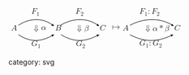 <svg width="340" height="84" xmlns="http://www.w3.org/2000/svg" xmlns:se="http://svg-edit.googlecode.com" se:nonce="57183">
 <g>
  <title>Layer 1</title>
  <foreignObject x="5" y="33" id="svg_57183_1" font-size="16" width="536.999973" height="22">
   <math display="inline" xmlns="http://www.w3.org/1998/Math/MathML">
    <semantics>
     <mrow>
      <mi>A</mi>
     </mrow>
     <annotation encoding="application/x-tex">A</annotation>
    </semantics>
   </math>
  </foreignObject>
  <foreignObject x="45" y="33" id="svg_57183_1" font-size="16" width="536.999973" height="22">
   <math display="inline" xmlns="http://www.w3.org/1998/Math/MathML">
    <semantics>
     <mrow>
      <mo>&#8659;</mo>
      <mpadded width="0">
       <mi>&#945;</mi>
      </mpadded>
     </mrow>
     <annotation encoding="application/x-tex">\Downarrow\mathrlap{\alpha}</annotation>
    </semantics>
   </math>
  </foreignObject>

  <foreignObject x="92" y="33" id="svg_57183_1" font-size="16" width="536.999973" height="22">
   <math display="inline" xmlns="http://www.w3.org/1998/Math/MathML">
    <semantics>
     <mrow>
      <mi>B</mi>
     </mrow>
     <annotation encoding="application/x-tex">B</annotation>
    </semantics>
   </math>
  </foreignObject>

  <foreignObject x="130" y="33" id="svg_57183_1" font-size="16" width="536.999973" height="22">
   <math display="inline" xmlns="http://www.w3.org/1998/Math/MathML">
    <semantics>
     <mrow>
      <mo>&#8659;</mo>
      <mpadded width="0">
       <mi>&#946;</mi>
      </mpadded>
     </mrow>
     <annotation encoding="application/x-tex">\Downarrow\mathrlap{\beta}</annotation>
    </semantics>
   </math>
  </foreignObject>

  <foreignObject x="180" y="33" id="svg_57183_1" font-size="16" width="536.999973" height="22">
   <math display="inline" xmlns="http://www.w3.org/1998/Math/MathML">
    <semantics>
     <mrow>
      <mi>C</mi>
     </mrow>
     <annotation encoding="application/x-tex">C</annotation>
    </semantics>
   </math>
  </foreignObject>


  <foreignObject x="200" y="33" id="svg_57183_1" font-size="16" width="536.999973" height="22">
   <math display="inline" xmlns="http://www.w3.org/1998/Math/MathML">
    <semantics>
     <mrow>
      <mo>&#8614;</mo>
     </mrow>
     <annotation encoding="application/x-tex">\mapsto</annotation>
    </semantics>
   </math>
  </foreignObject>

  <foreignObject x="225" y="33" id="svg_57183_1" font-size="16" width="536.999973" height="22">
   <math display="inline" xmlns="http://www.w3.org/1998/Math/MathML">
    <semantics>
     <mrow>
      <mi>A</mi>
     </mrow>
     <annotation encoding="application/x-tex">A</annotation>
    </semantics>
   </math>
  </foreignObject>

  <foreignObject x="265" y="33" id="svg_57183_1" font-size="16" width="536.999973" height="22">
   <math display="inline" xmlns="http://www.w3.org/1998/Math/MathML">
    <semantics>
     <mrow>
      <mo>&#8659;</mo>
      <mpadded width="0">
       <mrow>
        <mi>&#945;</mi>
        <mo>*</mo>
        <mi>&#946;</mi>
       </mrow>
      </mpadded>
     </mrow>
     <annotation encoding="application/x-tex">\Downarrow\mathrlap{\alpha\ast\beta}</annotation>
    </semantics>
   </math>
  </foreignObject>

  <foreignObject x="327" y="33" id="svg_57183_1" font-size="16" width="536.999973" height="22">
   <math display="inline" xmlns="http://www.w3.org/1998/Math/MathML">
    <semantics>
     <mrow>
      <mi>C</mi>
     </mrow>
     <annotation encoding="application/x-tex">C</annotation>
    </semantics>
   </math>
  </foreignObject>
  <path fill="none" stroke="#000000" d="m19.5,33.75c22.66666,-15 49.069603,-15 68,0" id="svg_57183_2" marker-end="url(#se_marker_end_svg_57183_2)"/>
  <path fill="none" stroke="#000000" d="m19.5,52.5c22.66666,14.333344 42.133331,15.666656 68,1" id="svg_57183_3" marker-end="url(#se_marker_end_svg_57183_3)"/>
  <path fill="none" stroke="#000000" d="m102.5,33.75c24.666656,-15 53.399261,-15 74,0" marker-end="url(#se_marker_end_svg_57183_4)" id="svg_57183_4"/>
  <path fill="none" stroke="#000000" d="m239.5,33.75c27.999969,-15 60.615387,-15 84,0" marker-end="url(#se_marker_end_svg_57183_5)" id="svg_57183_5"/>
  <path fill="none" stroke="#000000" d="m103.5,52.5c24.333313,14.333344 45.231354,15.666656 73,1" marker-end="url(#se_marker_end_svg_57183_6)" id="svg_57183_6"/>
  <path fill="none" stroke="#000000" d="m239.5,52.5c27.666687,14.333344 51.42746,15.666656 83,1" marker-end="url(#se_marker_end_svg_57183_7)" id="svg_57183_7"/>
  <foreignObject x="45" y="0" id="svg_57183_8" font-size="16" width="20" height="20">
   <math xmlns="http://www.w3.org/1998/Math/MathML" display="inline">
    <semantics>
     <mrow>
      <msub>
       <mi>F</mi>
       <mn>1</mn>
      </msub>
     </mrow>
     <annotation encoding="application/x-tex">F_1</annotation>
    </semantics>
   </math>
  </foreignObject>
  <foreignObject x="132" y="0" font-size="16" width="20" height="20" id="svg_57183_9">
   <math xmlns="http://www.w3.org/1998/Math/MathML" display="inline">
    <semantics>
     <mrow>
      <msub>
       <mi>F</mi>
       <mn>2</mn>
      </msub>
     </mrow>
     <annotation encoding="application/x-tex">F_2</annotation>
    </semantics>
   </math>
  </foreignObject>
  <foreignObject x="45" y="64" font-size="16" width="20" height="20" id="svg_57183_17">
   <math xmlns="http://www.w3.org/1998/Math/MathML" display="inline">
    <semantics>
     <mrow>
      <msub>
       <mi>G</mi>
       <mn>1</mn>
      </msub>
     </mrow>
     <annotation encoding="application/x-tex">G_1</annotation>
    </semantics>
   </math>
  </foreignObject>
  <foreignObject x="133" y="64" font-size="16" width="20" height="20" id="svg_57183_25">
   <math xmlns="http://www.w3.org/1998/Math/MathML" display="inline">
    <semantics>
     <mrow>
      <msub>
       <mi>G</mi>
       <mn>2</mn>
      </msub>
     </mrow>
     <annotation encoding="application/x-tex">G_2</annotation>
    </semantics>
   </math>
  </foreignObject>
  <foreignObject x="258" y="0" id="svg_57183_33" font-size="16" width="48" height="20">
   <math xmlns="http://www.w3.org/1998/Math/MathML" display="inline">
    <semantics>
     <mrow>
      <msub>
       <mi>F</mi>
       <mn>1</mn>
      </msub>
      <mo lspace="verythinmathspace">:</mo>
      <msub>
       <mi>F</mi>
       <mn>2</mn>
      </msub>
     </mrow>
     <annotation encoding="application/x-tex">F_1\colon F_2</annotation>
    </semantics>
   </math>
  </foreignObject>
  <foreignObject x="258" y="63" font-size="16" width="48" height="20" id="svg_57183_34">
   <math xmlns="http://www.w3.org/1998/Math/MathML" display="inline">
    <semantics>
     <mrow>
      <msub>
       <mi>G</mi>
       <mn>1</mn>
      </msub>
      <mo lspace="verythinmathspace">:</mo>
      <msub>
       <mi>G</mi>
       <mn>2</mn>
      </msub>
     </mrow>
     <annotation encoding="application/x-tex">G_1\colon G_2</annotation>
    </semantics>
   </math>
  </foreignObject>
 </g>
 <defs>
  <marker id="se_marker_end_svg_57183_2" markerUnits="strokeWidth" orient="auto" viewBox="0 0 100 100" markerWidth="5" markerHeight="5" refX="50" refY="50">
   <path id="svg_57183_10" d="m100,50l-100,40l30,-40l-30,-40l100,40z" fill="#000000" stroke="#000000" stroke-width="10"/>
  </marker>
  <marker id="se_marker_end_svg_57183_3" markerUnits="strokeWidth" orient="auto" viewBox="0 0 100 100" markerWidth="5" markerHeight="5" refX="50" refY="50">
   <path id="svg_57183_11" d="m100,50l-100,40l30,-40l-30,-40l100,40z" fill="#000000" stroke="#000000" stroke-width="10"/>
  </marker>
  <marker id="se_marker_end_svg_57183_4" markerUnits="strokeWidth" orient="auto" viewBox="0 0 100 100" markerWidth="5" markerHeight="5" refX="50" refY="50">
   <path id="svg_57183_12" d="m100,50l-100,40l30,-40l-30,-40l100,40z" fill="#000000" stroke="#000000" stroke-width="10"/>
  </marker>
  <marker id="se_marker_end_svg_57183_5" markerUnits="strokeWidth" orient="auto" viewBox="0 0 100 100" markerWidth="5" markerHeight="5" refX="50" refY="50">
   <path id="svg_57183_13" d="m100,50l-100,40l30,-40l-30,-40l100,40z" fill="#000000" stroke="#000000" stroke-width="10"/>
  </marker>
  <marker id="se_marker_end_svg_57183_6" markerUnits="strokeWidth" orient="auto" viewBox="0 0 100 100" markerWidth="5" markerHeight="5" refX="50" refY="50">
   <path id="svg_57183_14" d="m100,50l-100,40l30,-40l-30,-40l100,40z" fill="#000000" stroke="#000000" stroke-width="10"/>
  </marker>
  <marker id="se_marker_end_svg_57183_7" markerUnits="strokeWidth" orient="auto" viewBox="0 0 100 100" markerWidth="5" markerHeight="5" refX="50" refY="50">
   <path id="svg_57183_15" d="m100,50l-100,40l30,-40l-30,-40l100,40z" fill="#000000" stroke="#000000" stroke-width="10"/>
  </marker>
 </defs>
</svg>


category: svg
